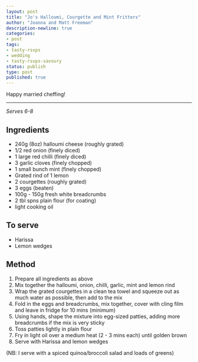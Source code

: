 ```yaml
---
layout: post
title: "Jo's Halloumi, Courgette and Mint Fritters"
author: "Joanna and Matt Freeman"
description-newline: true
categories:
- post
tags:
- tasty-rsvps
- wedding
- tasty-rsvps-savoury
status: publish
type: post
published: true
---
```


Happy married cheffing!

***

_Serves 6-8_

## Ingredients

* 240g (8oz) halloumi cheese (roughly grated)
* 1/2 red onion (finely diced)
* 1 large red chilli (finely diced)
* 3 garlic cloves (finely chopped)
* 1 small bunch mint (finely chopped)
* Grated rind of 1 lemon
* 2 courgettes (roughly grated)
* 3 eggs (beaten)
* 100g - 150g fresh white breadcrumbs
* 2 tbl spns plain flour (for coating)
* light cooking oil

## To serve

* Harissa
* Lemon wedges

## Method

1. Prepare all ingredients as above
1. Mix together the halloumi, onion, chilli, garlic, mint and lemon rind
1. Wrap the grated courgettes in a clean tea towel and squeeze out as much water as possible, then add to the mix
1. Fold in the eggs and breadcrumbs, mix together, cover with cling film and leave in fridge for 10 mins (minimum)
1. Using hands, shape the mixture into egg-sized patties, adding more breadcrumbs if the mix is very sticky
1. Toss patties lightly in plain flour
1. Fry in light oil over a medium heat (2 - 3 mins each) until golden brown
1. Serve with Harissa and lemon wedges

(NB: I serve with a spiced quinoa/broccoli salad and loads of greens)
